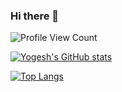 ### Hi there 👋

![Profile View Count](https://komarev.com/ghpvc/?username=veb-101&color=green)


[![Yogesh's GitHub stats](https://github-readme-stats.vercel.app/api?username=veb-101&show_icons=true&count_private=true&theme=ayu-mirage&custom_title=Vaibhav's%20Github%20Stats)](https://github.com/veb-101)

[![Top Langs](https://github-readme-stats.vercel.app/api/top-langs/?username=veb-101&theme=ayu-mirage)](https://github.com/ygit)

<!--
**veb-101/veb-101** is a ✨ _special_ ✨ repository because its `README.md` (this file) appears on your GitHub profile.

Here are some ideas to get you started:

- 🔭 I’m currently working on ...
- 🌱 I’m currently learning ...
- 👯 I’m looking to collaborate on ...
- 🤔 I’m looking for help with ...
- 💬 Ask me about ...
- 📫 How to reach me: ...
- 😄 Pronouns: ...
- ⚡ Fun fact: ...
-->
